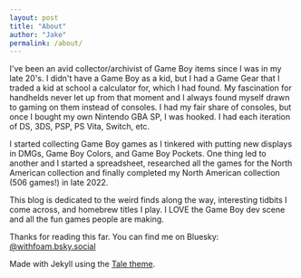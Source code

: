 ```yaml
---
layout: post
title: "About"
author: "Jake"
permalink: /about/
---
```


I've been an avid collector/archivist of Game Boy items since I was in my late 20's. I didn't have a Game Boy as a kid, but I had a Game Gear that I traded a kid at school a calculator for, which I had found. My fascination for handhelds never let up from that moment and I always found myself drawn to gaming on them instead of consoles. I had my fair share of consoles, but once I bought my own Nintendo GBA SP, I was hooked. I had each iteration of DS, 3DS, PSP, PS Vita, Switch, etc.

I started collecting Game Boy games as I tinkered with putting new displays in DMGs, Game Boy Colors, and Game Boy Pockets. One thing led to another and I started a spreadsheet, researched all the games for the North American collection and finally completed my North American collection (506 games!) in late 2022.

This blog is dedicated to the weird finds along the way, interesting tidbits I come across, and homebrew titles I play. I LOVE the Game Boy dev scene and all the fun games people are making.

Thanks for reading this far. You can find me on Bluesky: [@withfoam.bsky.social](https://bsky.app/profile/withfoam.bsky.social)

Made with Jekyll using the [Tale theme](https://github.com/chesterhow/tale/).

